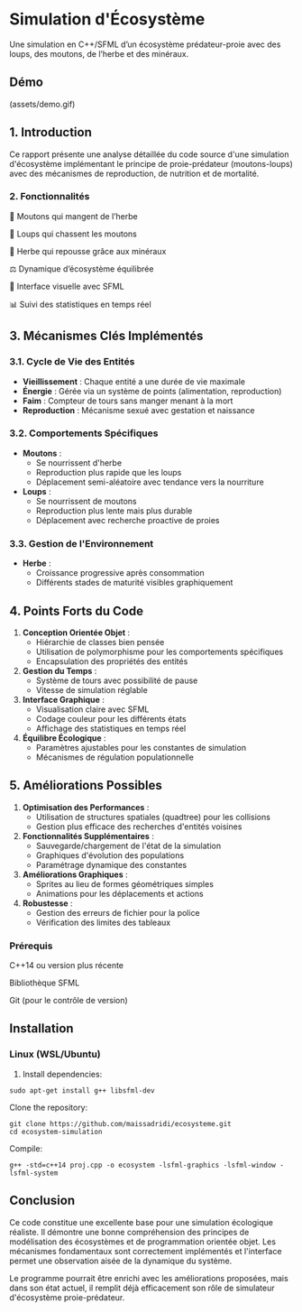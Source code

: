 # Simulation d'Écosystème
Une simulation en C++/SFML d’un écosystème prédateur-proie avec des loups, des moutons, de l’herbe et des minéraux.

## Démo
(assets/demo.gif)

## 1. Introduction
Ce rapport présente une analyse détaillée du code source d'une simulation d'écosystème implémentant le principe de proie-prédateur (moutons-loups) avec des mécanismes de reproduction, de nutrition et de mortalité.

### 2. Fonctionnalités

🐑 Moutons qui mangent de l’herbe

🐺 Loups qui chassent les moutons

🌱 Herbe qui repousse grâce aux minéraux

⚖️ Dynamique d’écosystème équilibrée

🎨 Interface visuelle avec SFML

📊 Suivi des statistiques en temps réel

## 3. Mécanismes Clés Implémentés

### 3.1. Cycle de Vie des Entités

- **Vieillissement** : Chaque entité a une durée de vie maximale
- **Énergie** : Gérée via un système de points (alimentation, reproduction)
- **Faim** : Compteur de tours sans manger menant à la mort
- **Reproduction** : Mécanisme sexué avec gestation et naissance

### 3.2. Comportements Spécifiques

- **Moutons** :
    - Se nourrissent d'herbe
    - Reproduction plus rapide que les loups
    - Déplacement semi-aléatoire avec tendance vers la nourriture
- **Loups** :
    - Se nourrissent de moutons
    - Reproduction plus lente mais plus durable
    - Déplacement avec recherche proactive de proies

### 3.3. Gestion de l'Environnement

- **Herbe** :
    - Croissance progressive après consommation
    - Différents stades de maturité visibles graphiquement

## 4. Points Forts du Code

1. **Conception Orientée Objet** :
    - Hiérarchie de classes bien pensée
    - Utilisation de polymorphisme pour les comportements spécifiques
    - Encapsulation des propriétés des entités
2. **Gestion du Temps** :
    - Système de tours avec possibilité de pause
    - Vitesse de simulation réglable
3. **Interface Graphique** :
    - Visualisation claire avec SFML
    - Codage couleur pour les différents états
    - Affichage des statistiques en temps réel
4. **Équilibre Écologique** :
    - Paramètres ajustables pour les constantes de simulation
    - Mécanismes de régulation populationnelle



## 5. Améliorations Possibles

1. **Optimisation des Performances** :
    - Utilisation de structures spatiales (quadtree) pour les collisions
    - Gestion plus efficace des recherches d'entités voisines
2. **Fonctionnalités Supplémentaires** :
    - Sauvegarde/chargement de l'état de la simulation
    - Graphiques d'évolution des populations
    - Paramétrage dynamique des constantes
3. **Améliorations Graphiques** :
    - Sprites au lieu de formes géométriques simples
    - Animations pour les déplacements et actions
4. **Robustesse** :
    - Gestion des erreurs de fichier pour la police
    - Vérification des limites des tableaux


### Prérequis
C++14 ou version plus récente

Bibliothèque SFML

Git (pour le contrôle de version)
## Installation

### Linux (WSL/Ubuntu)

1. Install dependencies:
```
sudo apt-get install g++ libsfml-dev
```
Clone the repository:

```
git clone https://github.com/maissadridi/ecosysteme.git
cd ecosystem-simulation
```
Compile:

```
g++ -std=c++14 proj.cpp -o ecosystem -lsfml-graphics -lsfml-window -lsfml-system
```

##  Conclusion

Ce code constitue une excellente base pour une simulation écologique réaliste. Il démontre une bonne compréhension des principes de modélisation des écosystèmes et de programmation orientée objet. Les mécanismes fondamentaux sont correctement implémentés et l'interface permet une observation aisée de la dynamique du système.

Le programme pourrait être enrichi avec les améliorations proposées, mais dans son état actuel, il remplit déjà efficacement son rôle de simulateur d'écosystème proie-prédateur.

